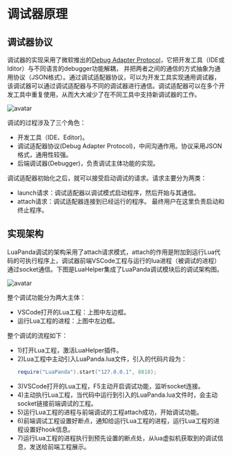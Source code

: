# 调试器原理

## 调试器协议
调试器的实现采用了微软推出的[Debug Adapter Protocol](https://microsoft.github.io/debug-adapter-protocol/)，它把开发工具（IDE或Iditor）与不同语言的debugger功能解耦， 并把两者之间的通信的方式抽象为通用协议（JSON格式）。通过调试适配器协议，可以为开发工具实现通用调试器，该调试器可以通过调试适配器与不同的调试器进行通信。调试适配器可以在多个开发工具中重复使用，从而大大减少了在不同工具中支持新调试器的工作。

![avatar](https://raw.githubusercontent.com/Tencent/LuaHelper/master/images/debug/debugprinciple.png)


调试的过程涉及了三个角色：
* 开发工具（IDE、Editor)。
* 调试适配器协议(Debug Adapter Protocol)，中间沟通作用。协议采用JSON格式，通用性较强。
* 后端调试器(Debugger)，负责调试主体功能的实现。

调试适配器初始化之后，就可以接受启动调试的请求。请求主要分为两类：

* launch请求：调试适配器以调试模式启动程序，然后开始与其通信。
* attach请求：调试适配器连接到已经运行的程序。 最终用户在这里负责启动和终止程序。

## 实现架构
LuaPanda调试的架构采用了attach请求模式，attach的作用是附加到运行Lua代码的可执行程序上，调试器前端VSCode工程与运行的lua进程（被调试的进程）通过socket通信。下图是LuaHelper集成了LuaPanda调试模块后的调试架构图。

![avatar](https://raw.githubusercontent.com/Tencent/LuaHelper/master/images/debug/debugstruct.png)

整个调试功能分为两大主体：
* VSCode打开的Lua工程：上图中左边框。
* 运行Lua工程的进程：上图中左边框。

整个调试的流程如下：
* 1)打开Lua工程，激活LuaHelper插件。
* 2)Lua工程中主动引入LuaPanda.lua文件，引入的代码片段为：
    ```lua
    require("LuaPanda").start("127.0.0.1", 8818);
    ```
* 3)VSCode打开的Lua工程，F5主动开启调试功能，监听socket连接。
* 4)主动执行Lua工程，当代码中运行到引入的LuaPanda.lua文件时，会主动socket链接前端调试的工程。
* 5)运行Lua工程的进程与前端调试的工程attach成功，开始调试功能。
* 6)前端调试工程设置好断点，通知给运行Lua工程的进程，运行Lua工程的进程设置好hook信息。
* 7)运行Lua工程的进程执行到预先设置的断点处，从lua虚拟机获取到的调试信息，发送给前端工程展示。